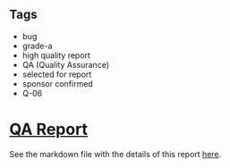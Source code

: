 ## Tags

- bug
- grade-a
- high quality report
- QA (Quality Assurance)
- selected for report
- sponsor confirmed
- Q-06

# [QA Report](https://github.com/code-423n4/2023-06-canto-findings/issues/46) 

See the markdown file with the details of this report [here](https://github.com/code-423n4/2023-06-canto-findings/blob/main/data/squeaky_cactus-Q.md).